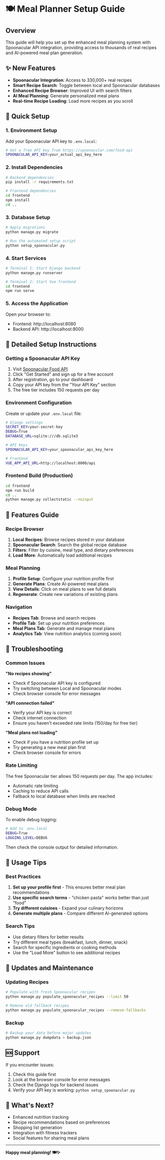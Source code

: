 # 🍽️ Meal Planner Setup Guide

## Overview

This guide will help you set up the enhanced meal planning system with Spoonacular API integration, providing access to thousands of real recipes and AI-powered meal plan generation.

## ✨ New Features

- **Spoonacular Integration**: Access to 330,000+ real recipes
- **Smart Recipe Search**: Toggle between local and Spoonacular databases
- **Enhanced Recipe Browser**: Improved UI with search filters
- **AI Meal Planning**: Generate personalized meal plans
- **Real-time Recipe Loading**: Load more recipes as you scroll

## 🚀 Quick Setup

### 1. Environment Setup

Add your Spoonacular API key to `.env.local`:

```bash
# Get a free API key from https://spoonacular.com/food-api
SPOONACULAR_API_KEY=your_actual_api_key_here
```

### 2. Install Dependencies

```bash
# Backend dependencies
pip install -r requirements.txt

# Frontend dependencies
cd frontend
npm install
cd ..
```

### 3. Database Setup

```bash
# Apply migrations
python manage.py migrate

# Run the automated setup script
python setup_spoonacular.py
```

### 4. Start Services

```bash
# Terminal 1: Start Django backend
python manage.py runserver

# Terminal 2: Start Vue frontend
cd frontend
npm run serve
```

### 5. Access the Application

Open your browser to:
- Frontend: http://localhost:8080
- Backend API: http://localhost:8000

## 📖 Detailed Setup Instructions

### Getting a Spoonacular API Key

1. Visit [Spoonacular Food API](https://spoonacular.com/food-api)
2. Click "Get Started" and sign up for a free account
3. After registration, go to your dashboard
4. Copy your API key from the "Your API Key" section
5. The free tier includes 150 requests per day

### Environment Configuration

Create or update your `.env.local` file:

```bash
# Django settings
SECRET_KEY=your-secret-key
DEBUG=True
DATABASE_URL=sqlite:///db.sqlite3

# API Keys
SPOONACULAR_API_KEY=your_spoonacular_api_key_here

# Frontend
VUE_APP_API_URL=http://localhost:8000/api
```

### Frontend Build (Production)

```bash
cd frontend
npm run build
cd ..
python manage.py collectstatic --noinput
```

## 🔧 Features Guide

### Recipe Browser

1. **Local Recipes**: Browse recipes stored in your database
2. **Spoonacular Search**: Search the global recipe database
3. **Filters**: Filter by cuisine, meal type, and dietary preferences
4. **Load More**: Automatically load additional recipes

### Meal Planning

1. **Profile Setup**: Configure your nutrition profile first
2. **Generate Plans**: Create AI-powered meal plans
3. **View Details**: Click on meal plans to see full details
4. **Regenerate**: Create new variations of existing plans

### Navigation

- **Recipes Tab**: Browse and search recipes
- **Profile Tab**: Set up your nutrition preferences
- **Meal Plans Tab**: Generate and manage meal plans
- **Analytics Tab**: View nutrition analytics (coming soon)

## 🐛 Troubleshooting

### Common Issues

**"No recipes showing"**
- Check if Spoonacular API key is configured
- Try switching between Local and Spoonacular modes
- Check browser console for error messages

**"API connection failed"**
- Verify your API key is correct
- Check internet connection
- Ensure you haven't exceeded rate limits (150/day for free tier)

**"Meal plans not loading"**
- Check if you have a nutrition profile set up
- Try generating a new meal plan first
- Check browser console for errors

### Rate Limiting

The free Spoonacular tier allows 150 requests per day. The app includes:
- Automatic rate limiting
- Caching to reduce API calls
- Fallback to local database when limits are reached

### Debug Mode

To enable debug logging:

```bash
# Add to .env.local
DEBUG=True
LOGGING_LEVEL=DEBUG
```

Then check the console output for detailed information.

## 📱 Usage Tips

### Best Practices

1. **Set up your profile first** - This ensures better meal plan recommendations
2. **Use specific search terms** - "chicken pasta" works better than just "food"
3. **Try different cuisines** - Expand your culinary horizons
4. **Generate multiple plans** - Compare different AI-generated options

### Search Tips

- Use dietary filters for better results
- Try different meal types (breakfast, lunch, dinner, snack)
- Search for specific ingredients or cooking methods
- Use the "Load More" button to see additional recipes

## 🔄 Updates and Maintenance

### Updating Recipes

```bash
# Populate with fresh Spoonacular recipes
python manage.py populate_spoonacular_recipes --limit 50

# Remove old fallback recipes
python manage.py populate_spoonacular_recipes --remove-fallbacks
```

### Backup

```bash
# Backup your data before major updates
python manage.py dumpdata > backup.json
```

## 🆘 Support

If you encounter issues:

1. Check this guide first
2. Look at the browser console for error messages
3. Check the Django logs for backend issues
4. Verify your API key is working: `python setup_spoonacular.py`

## 🎉 What's Next?

- Enhanced nutrition tracking
- Recipe recommendations based on preferences
- Shopping list generation
- Integration with fitness trackers
- Social features for sharing meal plans

---

**Happy meal planning! 🍽️✨**